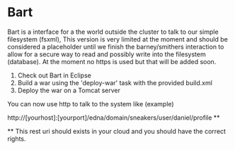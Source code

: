 Bart
====

Bart is a interface for a the world outside the cluster to talk to our simple filesystem (fsxml), This version is very limited
at the moment and should be considered a placeholder until we finish the barney/smithers interaction to allow for a secure
way to read and possibly write into the filesystem (database). At the moment no https is used but that will be added soon.

1) Check out Bart in Eclipse
2) Build a war using the 'deploy-war' task with the provided build.xml
3) Deploy the war on a Tomcat server

You can now use http to talk to the system like (example)

http://[yourhost]:[yourport]/edna/domain/sneakers/user/daniel/profile **

** This rest uri should exists in your cloud and you should have the correct rights.